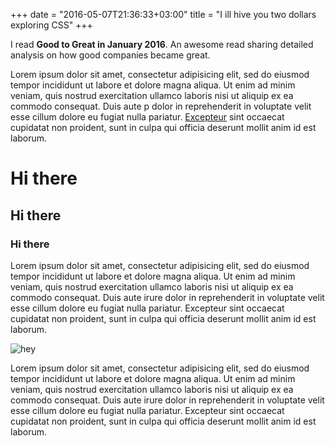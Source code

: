 +++
date = "2016-05-07T21:36:33+03:00"
title = "I ill hive you two dollars exploring CSS"
+++

I read **Good to Great in January 2016**. An awesome read sharing detailed analysis on how good companies became great.

Lorem ipsum dolor sit amet, consectetur adipisicing elit, sed do eiusmod tempor incididunt ut labore et dolore magna aliqua. Ut enim ad minim veniam, quis nostrud exercitation ullamco laboris nisi ut aliquip ex ea commodo consequat. Duis aute p dolor in reprehenderit in voluptate velit esse cillum dolore eu fugiat nulla pariatur. [Excepteur](spacefarm.digital) sint occaecat cupidatat non proident, sunt in culpa qui officia deserunt mollit anim id est laborum.

# Hi there
## Hi there
### Hi there

Lorem ipsum dolor sit amet, consectetur adipisicing elit, sed do eiusmod tempor incididunt ut labore et dolore magna aliqua. Ut enim ad minim veniam, quis nostrud exercitation ullamco laboris nisi ut aliquip ex ea commodo consequat. Duis aute irure dolor in reprehenderit in voluptate velit esse cillum dolore eu fugiat nulla pariatur. Excepteur sint occaecat cupidatat non proident, sunt in culpa qui officia deserunt mollit anim id est laborum.

![hey](https://i.ytimg.com/vi/tntOCGkgt98/maxresdefault.jpg)

Lorem ipsum dolor sit amet, consectetur adipisicing elit, sed do eiusmod tempor incididunt ut labore et dolore magna aliqua. Ut enim ad minim veniam, quis nostrud exercitation ullamco laboris nisi ut aliquip ex ea commodo consequat. Duis aute irure dolor in reprehenderit in voluptate velit esse cillum dolore eu fugiat nulla pariatur. Excepteur sint occaecat cupidatat non proident, sunt in culpa qui officia deserunt mollit anim id est laborum.
